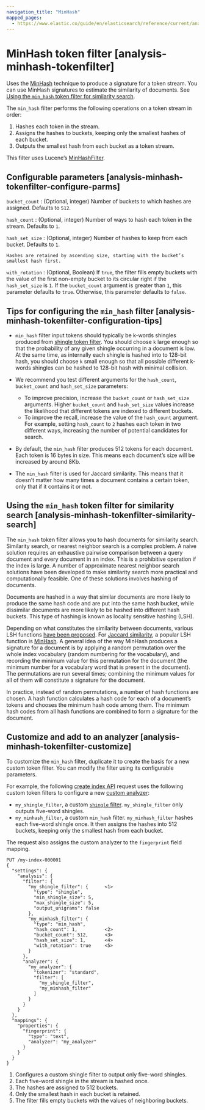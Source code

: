 ```yaml
---
navigation_title: "MinHash"
mapped_pages:
  - https://www.elastic.co/guide/en/elasticsearch/reference/current/analysis-minhash-tokenfilter.html
---
```


# MinHash token filter [analysis-minhash-tokenfilter]


Uses the [MinHash](https://en.wikipedia.org/wiki/MinHash) technique to produce a signature for a token stream. You can use MinHash signatures to estimate the similarity of documents. See [Using the `min_hash` token filter for similarity search](#analysis-minhash-tokenfilter-similarity-search).

The `min_hash` filter performs the following operations on a token stream in order:

1. Hashes each token in the stream.
2. Assigns the hashes to buckets, keeping only the smallest hashes of each bucket.
3. Outputs the smallest hash from each bucket as a token stream.

This filter uses Lucene’s [MinHashFilter](https://lucene.apache.org/core/10_0_0/analysis/common/org/apache/lucene/analysis/minhash/MinHashFilter.md).

## Configurable parameters [analysis-minhash-tokenfilter-configure-parms]

`bucket_count`
:   (Optional, integer) Number of buckets to which hashes are assigned. Defaults to `512`.

`hash_count`
:   (Optional, integer) Number of ways to hash each token in the stream. Defaults to `1`.

`hash_set_size`
:   (Optional, integer) Number of hashes to keep from each bucket. Defaults to `1`.

    Hashes are retained by ascending size, starting with the bucket’s smallest hash first.


`with_rotation`
:   (Optional, Boolean) If `true`, the filter fills empty buckets with the value of the first non-empty bucket to its circular right if the `hash_set_size` is `1`. If the `bucket_count` argument is greater than `1`, this parameter defaults to `true`. Otherwise, this parameter defaults to `false`.


## Tips for configuring the `min_hash` filter [analysis-minhash-tokenfilter-configuration-tips]

* `min_hash` filter input tokens should typically be k-words shingles produced from [shingle token filter](/reference/text-analysis/analysis-shingle-tokenfilter.md). You should choose `k` large enough so that the probability of any given shingle occurring in a document is low. At the same time, as internally each shingle is hashed into to 128-bit hash, you should choose `k` small enough so that all possible different k-words shingles can be hashed to 128-bit hash with minimal collision.
* We recommend you test different arguments for the `hash_count`, `bucket_count` and `hash_set_size` parameters:

    * To improve precision, increase the `bucket_count` or `hash_set_size` arguments. Higher `bucket_count` and `hash_set_size` values increase the likelihood that different tokens are indexed to different buckets.
    * To improve the recall, increase the value of the `hash_count` argument. For example, setting `hash_count` to `2` hashes each token in two different ways, increasing the number of potential candidates for search.

* By default, the `min_hash` filter produces 512 tokens for each document. Each token is 16 bytes in size. This means each document’s size will be increased by around 8Kb.
* The `min_hash` filter is used for Jaccard similarity. This means that it doesn’t matter how many times a document contains a certain token, only that if it contains it or not.


## Using the `min_hash` token filter for similarity search [analysis-minhash-tokenfilter-similarity-search]

The `min_hash` token filter allows you to hash documents for similarity search. Similarity search, or nearest neighbor search is a complex problem. A naive solution requires an exhaustive pairwise comparison between a query document and every document in an index. This is a prohibitive operation if the index is large. A number of approximate nearest neighbor search solutions have been developed to make similarity search more practical and computationally feasible. One of these solutions involves hashing of documents.

Documents are hashed in a way that similar documents are more likely to produce the same hash code and are put into the same hash bucket, while dissimilar documents are more likely to be hashed into different hash buckets. This type of hashing is known as locality sensitive hashing (LSH).

Depending on what constitutes the similarity between documents, various LSH functions [have been proposed](https://arxiv.org/abs/1408.2927). For [Jaccard similarity](https://en.wikipedia.org/wiki/Jaccard_index), a popular LSH function is [MinHash](https://en.wikipedia.org/wiki/MinHash). A general idea of the way MinHash produces a signature for a document is by applying a random permutation over the whole index vocabulary (random numbering for the vocabulary), and recording the minimum value for this permutation for the document (the minimum number for a vocabulary word that is present in the document). The permutations are run several times; combining the minimum values for all of them will constitute a signature for the document.

In practice, instead of random permutations, a number of hash functions are chosen. A hash function calculates a hash code for each of a document’s tokens and chooses the minimum hash code among them. The minimum hash codes from all hash functions are combined to form a signature for the document.


## Customize and add to an analyzer [analysis-minhash-tokenfilter-customize]

To customize the `min_hash` filter, duplicate it to create the basis for a new custom token filter. You can modify the filter using its configurable parameters.

For example, the following [create index API](https://www.elastic.co/docs/api/doc/elasticsearch/operation/operation-indices-create) request uses the following custom token filters to configure a new [custom analyzer](docs-content://manage-data/data-store/text-analysis/create-custom-analyzer.md):

* `my_shingle_filter`, a custom [`shingle` filter](/reference/text-analysis/analysis-shingle-tokenfilter.md). `my_shingle_filter` only outputs five-word shingles.
* `my_minhash_filter`, a custom `min_hash` filter. `my_minhash_filter` hashes each five-word shingle once. It then assigns the hashes into 512 buckets, keeping only the smallest hash from each bucket.

The request also assigns the custom analyzer to the `fingerprint` field mapping.

```console
PUT /my-index-000001
{
  "settings": {
    "analysis": {
      "filter": {
        "my_shingle_filter": {      <1>
          "type": "shingle",
          "min_shingle_size": 5,
          "max_shingle_size": 5,
          "output_unigrams": false
        },
        "my_minhash_filter": {
          "type": "min_hash",
          "hash_count": 1,          <2>
          "bucket_count": 512,      <3>
          "hash_set_size": 1,       <4>
          "with_rotation": true     <5>
        }
      },
      "analyzer": {
        "my_analyzer": {
          "tokenizer": "standard",
          "filter": [
            "my_shingle_filter",
            "my_minhash_filter"
          ]
        }
      }
    }
  },
  "mappings": {
    "properties": {
      "fingerprint": {
        "type": "text",
        "analyzer": "my_analyzer"
      }
    }
  }
}
```

1. Configures a custom shingle filter to output only five-word shingles.
2. Each five-word shingle in the stream is hashed once.
3. The hashes are assigned to 512 buckets.
4. Only the smallest hash in each bucket is retained.
5. The filter fills empty buckets with the values of neighboring buckets.



